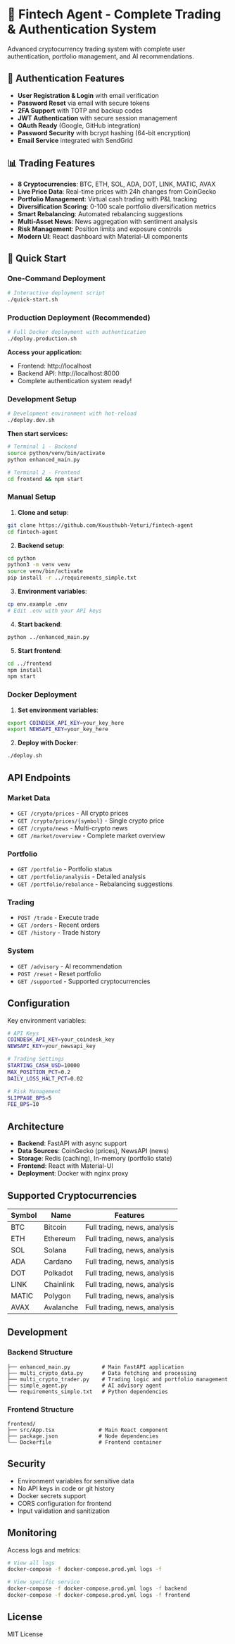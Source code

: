 # 🚀 Fintech Agent - Complete Trading & Authentication System

Advanced cryptocurrency trading system with complete user authentication, portfolio management, and AI recommendations.

## 🔐 Authentication Features

- **User Registration & Login** with email verification
- **Password Reset** via email with secure tokens
- **2FA Support** with TOTP and backup codes
- **JWT Authentication** with secure session management
- **OAuth Ready** (Google, GitHub integration)
- **Password Security** with bcrypt hashing (64-bit encryption)
- **Email Service** integrated with SendGrid

## 📊 Trading Features

- **8 Cryptocurrencies**: BTC, ETH, SOL, ADA, DOT, LINK, MATIC, AVAX
- **Live Price Data**: Real-time prices with 24h changes from CoinGecko
- **Portfolio Management**: Virtual cash trading with P&L tracking
- **Diversification Scoring**: 0-100 scale portfolio diversification metrics
- **Smart Rebalancing**: Automated rebalancing suggestions
- **Multi-Asset News**: News aggregation with sentiment analysis
- **Risk Management**: Position limits and exposure controls
- **Modern UI**: React dashboard with Material-UI components

## 🚀 Quick Start

### One-Command Deployment

```bash
# Interactive deployment script
./quick-start.sh
```

### Production Deployment (Recommended)

```bash
# Full Docker deployment with authentication
./deploy.production.sh
```

**Access your application:**
- Frontend: http://localhost
- Backend API: http://localhost:8000
- Complete authentication system ready!

### Development Setup

```bash
# Development environment with hot-reload
./deploy.dev.sh
```

**Then start services:**
```bash
# Terminal 1 - Backend
source python/venv/bin/activate
python enhanced_main.py

# Terminal 2 - Frontend  
cd frontend && npm start
```

### Manual Setup

1. **Clone and setup**:
```bash
git clone https://github.com/Kousthubh-Veturi/fintech-agent
cd fintech-agent
```

2. **Backend setup**:
```bash
cd python
python3 -m venv venv
source venv/bin/activate
pip install -r ../requirements_simple.txt
```

3. **Environment variables**:
```bash
cp env.example .env
# Edit .env with your API keys
```

4. **Start backend**:
```bash
python ../enhanced_main.py
```

5. **Start frontend**:
```bash
cd ../frontend
npm install
npm start
```

### Docker Deployment

1. **Set environment variables**:
```bash
export COINDESK_API_KEY=your_key_here
export NEWSAPI_KEY=your_key_here
```

2. **Deploy with Docker**:
```bash
./deploy.sh
```

## API Endpoints

### Market Data
- `GET /crypto/prices` - All crypto prices
- `GET /crypto/prices/{symbol}` - Single crypto price
- `GET /crypto/news` - Multi-crypto news
- `GET /market/overview` - Complete market overview

### Portfolio
- `GET /portfolio` - Portfolio status
- `GET /portfolio/analysis` - Detailed analysis
- `GET /portfolio/rebalance` - Rebalancing suggestions

### Trading
- `POST /trade` - Execute trade
- `GET /orders` - Recent orders
- `GET /history` - Trade history

### System
- `GET /advisory` - AI recommendation
- `POST /reset` - Reset portfolio
- `GET /supported` - Supported cryptocurrencies

## Configuration

Key environment variables:

```bash
# API Keys
COINDESK_API_KEY=your_coindesk_key
NEWSAPI_KEY=your_newsapi_key

# Trading Settings
STARTING_CASH_USD=10000
MAX_POSITION_PCT=0.2
DAILY_LOSS_HALT_PCT=0.02

# Risk Management
SLIPPAGE_BPS=5
FEE_BPS=10
```

## Architecture

- **Backend**: FastAPI with async support
- **Data Sources**: CoinGecko (prices), NewsAPI (news)
- **Storage**: Redis (caching), In-memory (portfolio state)
- **Frontend**: React with Material-UI
- **Deployment**: Docker with nginx proxy

## Supported Cryptocurrencies

| Symbol | Name | Features |
|--------|------|----------|
| BTC | Bitcoin | Full trading, news, analysis |
| ETH | Ethereum | Full trading, news, analysis |
| SOL | Solana | Full trading, news, analysis |
| ADA | Cardano | Full trading, news, analysis |
| DOT | Polkadot | Full trading, news, analysis |
| LINK | Chainlink | Full trading, news, analysis |
| MATIC | Polygon | Full trading, news, analysis |
| AVAX | Avalanche | Full trading, news, analysis |

## Development

### Backend Structure
```
├── enhanced_main.py          # Main FastAPI application
├── multi_crypto_data.py      # Data fetching and processing
├── multi_crypto_trader.py    # Trading logic and portfolio management
├── simple_agent.py           # AI advisory agent
└── requirements_simple.txt   # Python dependencies
```

### Frontend Structure
```
frontend/
├── src/App.tsx              # Main React component
├── package.json             # Node dependencies
└── Dockerfile               # Frontend container
```

## Security

- Environment variables for sensitive data
- No API keys in code or git history
- Docker secrets support
- CORS configuration for frontend
- Input validation and sanitization

## Monitoring

Access logs and metrics:
```bash
# View all logs
docker-compose -f docker-compose.prod.yml logs -f

# View specific service
docker-compose -f docker-compose.prod.yml logs -f backend
docker-compose -f docker-compose.prod.yml logs -f frontend
```

## License

MIT License
